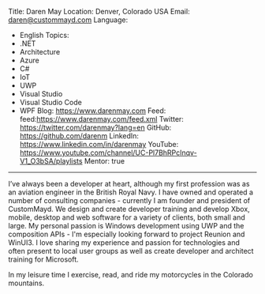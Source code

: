 Title: Daren May
Location: Denver, Colorado USA
Email: daren@custommayd.com
Language:
  - English
Topics:
  - .NET
  - Architecture
  - Azure
  - C#
  - IoT
  - UWP
  - Visual Studio
  - Visual Studio Code
  - WPF
Blog: https://www.darenmay.com
Feed: feed:https://www.darenmay.com/feed.xml
Twitter: https://twitter.com/darenmay?lang=en
GitHub: https://github.com/darenm
LinkedIn: https://www.linkedin.com/in/darenmay
YouTube: https://www.youtube.com/channel/UC-Pl7BhRPcInqv-V1_O3bSA/playlists
Mentor: true
---
I’ve always been a developer at heart, although my first profession was as an aviation engineer in the British Royal Navy. I have owned and operated a number of consulting companies - currently I am founder and president of CustomMayd. We design and create developer training and develop Xbox, mobile, desktop and web software for a variety of clients, both small and large. My personal passion is Windows development using UWP and the composition APIs -  I'm especially looking forward to project Reunion and WinUI3. I love sharing my experience and passion for technologies and often present to local user groups as well as create developer and architect training for Microsoft.
 
In my leisure time I exercise, read, and ride my motorcycles in the Colorado mountains.
